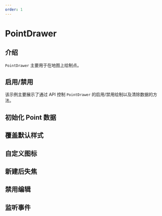 ```yaml
---
order: 1
---
```


# PointDrawer

## 介绍

`PointDrawer` 主要用于在地图上绘制点。

## 启用/禁用

该示例主要展示了通过 API 控制 `PointDrawer` 的启用/禁用绘制以及清除数据的方法。

<code src="./drawer/point/start.tsx" compact="true"></code>

## 初始化 Point 数据

<code src="./drawer/point/initData.tsx" compact="true"></code>

## 覆盖默认样式

<code src="./drawer/point/style.tsx" compact="true"></code>

## 自定义图标

<code src="./drawer/point/image.tsx" compact="true"></code>

## 新建后失焦

<code src="./drawer/point/autoFocus.tsx" compact="true"></code>

## 禁用编辑

<code src="./drawer/point/editable.tsx" compact="true"></code>

## 监听事件

<code src="./drawer/point/event.tsx" compact="true"></code>
